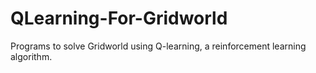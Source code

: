 # QLearning-For-Gridworld
Programs to solve Gridworld using Q-learning, a reinforcement learning algorithm.
